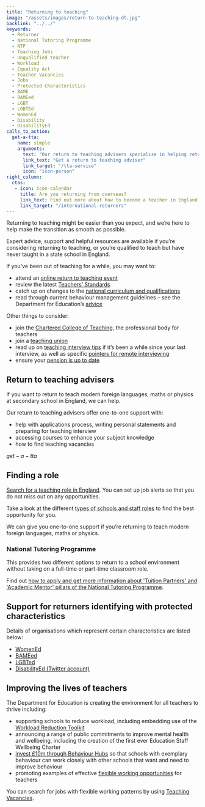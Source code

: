 ```yaml
---
title: "Returning to teaching"
image: "/assets/images/return-to-teaching-dt.jpg"
backlink: "../../"
keywords:
  - Returner
  - National Tutoring Programme
  - NTP
  - Teaching Jobs
  - Unqualified teacher
  - Workload
  - Equality Act
  - Teacher Vacancies
  - Jobs
  - Protected Characteristics
  - BAME
  - BAMEed
  - LGBT
  - LGBTEd
  - WomenEd
  - Disability
  - DisabilityEd
calls_to_action:
  get-a-tta:
    name: simple
    arguments:
      text: "Our return to teaching advisers specialise in helping returning teachers with QTS get back into the classroom."
      link_text: "Get a return to teaching adviser"
      link_target: "/tta-service"
      icon: "icon-person"
right_column:
  ctas:
   - icon: icon-calendar
     title: Are you returning from overseas?
     link_text: Find out more about how to become a teacher in England
     link_target: "/international-returners"
---
```


Returning to teaching might be easier than you expect, and we’re here to help
make the transition as smooth as possible.

Expert advice, support and helpful resources are available if you’re
considering returning to teaching, or you’re qualified to teach but have never
taught in a state school in England.

If you’ve been out of teaching for a while, you may want to:

* attend an [online return to teaching event](/events/return-to-teaching-8)
* review the latest [Teachers’ Standards](https://www.gov.uk/government/publications/teachers-standards)
* catch up on changes to the [national curriculum and qualifications](https://www.gov.uk/topic/schools-colleges-childrens-services/curriculum-qualifications)
* read through current behaviour management guidelines – see the Department
  for Education’s [advice](https://www.gov.uk/government/publications/behaviour-and-discipline-in-schools)

Other things to consider:

* join the [Chartered College of Teaching](https://chartered.college/), the
  professional body for teachers
* join a [teaching union](https://www.tes.com/jobs/careers-advice/pay-and-conditions/which-teachers-union)
* read up on [teaching interview tips](https://www.teachertoolkit.co.uk/2019/04/04/job-interviews)
  if it’s been a while since your last interview, as well as specific
  [pointers for remote interviewing](https://www.tes.com/news/coronavirus-10-tips-acing-remote-job-interview)
* ensure your [pension is up to date](https://www.teacherspensions.co.uk/members/working-life/life-events/moving-abroad.aspx)

## Return to teaching advisers

If you want to return to teach modern foreign languages, maths or physics at
secondary school in England, we can help.

Our return to teaching advisers offer one-to-one support with:

* help with applications process, writing personal statements and preparing for
  teaching interview
* accessing courses to enhance your subject knowledge
* how to find teaching vacancies

$get-a-tta$

## Finding a role

[Search for a teaching role in England](https://teaching-vacancies.service.gov.uk/).
You can set up job alerts so that you do not miss out on any opportunities.

Take a look at the different [types of schools and staff roles](https://www.gov.uk/types-of-school)
to find the best opportunity for you.

We can give you one-to-one support if you’re returning to teach modern foreign
languages, maths or physics.

### National Tutoring Programme

This provides two different options to return to a school environment without
taking on a full-time or part-time classroom role.

Find out [how to apply and get more information about 'Tuition Partners' and
'Academic Mentor' pillars of the National Tutoring Programme](https://nationaltutoring.org.uk/).

## Support for returners identifying with protected characteristics

Details of organisations which represent certain characteristics are listed below:

* [WomenEd](https://www.womened.org/)
* [BAMEed](https://www.bameednetwork.com/)
* [LGBTed](http://lgbted.uk/)
* [DisabilityEd (Twitter account)](https://www.twitter.com/disability_ed)

## Improving the lives of teachers

The Department for Education is creating the environment for all teachers to
thrive including:

* supporting schools to reduce workload, including embedding use of the
  [Workload Reduction Toolkit](https://www.gov.uk/government/collections/reducing-school-workload#school-workload-reduction-toolkit)
* announcing a range of public commitments to improve mental health and
  wellbeing, including the creation of the first ever Education Staff Wellbeing Charter
* [invest £10m through Behaviour Hubs](https://www.gov.uk/guidance/behaviour-hubs)
  so that schools with exemplary behaviour can work closely with other schools
  that want and need to improve behaviour
* promoting examples of effective [flexible working opportunities](https://www.gov.uk/government/collections/flexible-working-resources-for-teachers-and-schools)
  for teachers

You can search for jobs with flexible working patterns by using [Teaching Vacancies](https://teaching-vacancies.service.gov.uk/).
